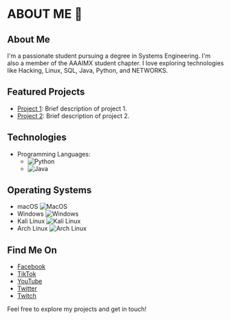# ABOUT ME 👋

## About Me
I'm a passionate student pursuing a degree in Systems Engineering. I'm also a member of the AAAIMX student chapter. I love exploring technologies like Hacking, Linux, SQL, Java, Python, and NETWORKS.

## Featured Projects
- [Project 1](project-1-link): Brief description of project 1.
- [Project 2](project-2-link): Brief description of project 2.

## Technologies
- Programming Languages:
  - ![Python](https://www.python.org/static/community_logos/python-logo.png)
  - ![Java](https://www.oracle.com/a/ocom/img/cb71-java-logo.png)

## Operating Systems
- macOS ![MacOS](https://simpleicons.org/icons/apple.svg)
- Windows ![Windows](https://simpleicons.org/icons/windows.svg)
- Kali Linux ![Kali Linux](https://simpleicons.org/icons/kalilinux.svg)
- Arch Linux ![Arch Linux](https://simpleicons.org/icons/archlinux.svg)

## Find Me On
- [Facebook](https://facebook.com/profile.php?id=100069898464335)
- [TikTok](tiktok-profile-link)
- [YouTube](https://www.youtube.com/@joshtrix_4889)
- [Twitter](https://twitter.com/jooosh____)
- [Twitch](https://twitch.tv/joshtrix_)

Feel free to explore my projects and get in touch!

